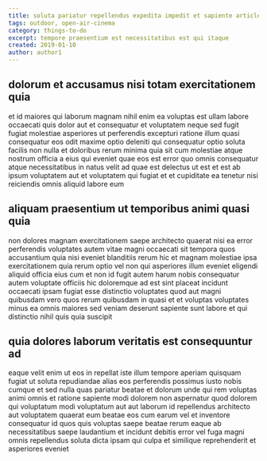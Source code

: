 ```yaml
---
title: soluta pariatur repellendus expedita impedit et sapiente article 7690
tags: outdoor, open-air-cinema
category: things-to-do
excerpt: tempore praesentium est necessitatibus est qui itaque
created: 2019-01-10
author: author1
---
```


## dolorum et accusamus nisi totam exercitationem quia

et id maiores qui laborum magnam nihil enim ea voluptas est ullam labore occaecati quis dolor aut et consequatur et voluptatem neque sed fugit fugiat molestiae asperiores ut perferendis excepturi ratione illum quasi consequatur eos odit maxime optio deleniti qui consequatur optio soluta facilis non nulla et doloribus rerum minima quia sit cum molestiae atque nostrum officia a eius qui eveniet quae eos est error quo omnis consequatur atque necessitatibus in natus velit ad quae est delectus ut est et est ab ipsum voluptatem aut et voluptatem qui fugiat et et cupiditate ea tenetur nisi reiciendis omnis aliquid labore eum

## aliquam praesentium ut temporibus animi quasi quia

non dolores magnam exercitationem saepe architecto quaerat nisi ea error perferendis voluptates autem vitae magni occaecati sit tempora quos accusantium quia nisi eveniet blanditiis rerum hic et magnam molestiae ipsa exercitationem quia rerum optio vel non qui asperiores illum eveniet eligendi aliquid officia eius cum et non id fugit autem harum nobis consequatur autem voluptate officiis hic doloremque ad est sint placeat incidunt occaecati ipsam fugiat esse distinctio voluptates quod aut magni quibusdam vero quos rerum quibusdam in quasi et et voluptas voluptates minus ea omnis maiores sed veniam deserunt sapiente sunt labore et qui distinctio nihil quis quia suscipit

## quia dolores laborum veritatis est consequuntur ad

eaque velit enim ut eos in repellat iste illum tempore aperiam quisquam fugiat ut soluta repudiandae alias eos perferendis possimus iusto nobis cumque et sed nulla quas pariatur beatae et dolorum unde qui rem voluptas animi omnis et ratione sapiente modi dolorem non aspernatur quod dolorem qui voluptatum modi voluptatum aut aut laborum id repellendus architecto aut voluptatem quaerat eum beatae eos cum earum vel et inventore consequatur id quos quis voluptas saepe beatae rerum eaque ab necessitatibus saepe laudantium et incidunt debitis error vel fuga magni omnis repellendus soluta dicta ipsam qui culpa et similique reprehenderit et asperiores eveniet
